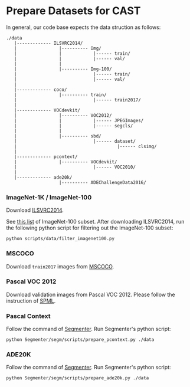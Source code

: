 # Prepare Datasets for CAST
In general, our code base expects the data struction as follows:
```
./data
   |------------- ILSVRC2014/
   |                |---------- Img/
   |                |            |------ train/
   |                |            |------ val/
   |                |
   |                |---------- Img-100/ 
   |                             |------ train/
   |                             |------ val/
   |
   |------------- coco/
   |                |---------- train/
   |                             |------ train2017/
   |
   |------------- VOCdevkit/
   |                |---------- VOC2012/
   |                |            |------ JPEGImages/
   |                |            |------ segcls/
   |                |
   |                |---------- sbd/
   |                             |------ dataset/
   |                                      |------ clsimg/
   |
   |------------- pcontext/
   |                |---------- VOCdevkit/
   |                             |------ VOC2010/
   |
   |------------- ade20k/
                    |---------- ADEChallengeData2016/
```

### ImageNet-1K / ImageNet-100
Download [ILSVRC2014](https://image-net.org/challenges/LSVRC/2014/index.php).

See [this list](./misc/imagenet100.txt) of ImageNet-100 subset.  After downloading ILSVRC2014, run the following python script for filtering out the ImageNet-100 subset:

```
python scripts/data/filter_imagenet100.py
```

### MSCOCO
Download `train2017` images from [MSCOCO](https://cocodataset.org/#download).

### Pascal VOC 2012
Download validation images from Pascal VOC 2012.  Please follow the instruction of [SPML](https://github.com/twke18/SPML#pascal-voc-2012).

### Pascal Context
Follow the command of [Segmenter](https://github.com/rstrudel/segmenter/blob/master/segm/scripts/prepare_pcontext.py).  Run Segmenter's python script:

```
python Segmenter/segm/scripts/prepare_pcontext.py ./data
```


### ADE20K
Follow the command of [Segmenter](https://github.com/rstrudel/segmenter/blob/master/segm/scripts/prepare_ade20k.py).  Run Segmenter's python script:

```
python Segmenter/segm/scripts/prepare_ade20k.py ./data
```